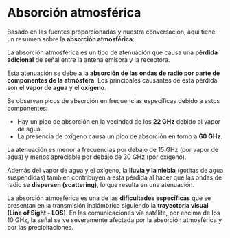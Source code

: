 # Absorción atmosférica
Basado en las fuentes proporcionadas y nuestra conversación, aquí tiene un resumen sobre la **absorción atmosférica**:

La absorción atmosférica es un tipo de atenuación que causa una **pérdida adicional** de señal entre la antena emisora y la receptora.

Esta atenuación se debe a la **absorción de las ondas de radio por parte de componentes de la atmósfera**. Los principales causantes de esta pérdida son el **vapor de agua** y el **oxígeno**.

Se observan picos de absorción en frecuencias específicas debido a estos componentes:

- Hay un pico de absorción en la vecindad de los **22 GHz** debido al vapor de agua.
- La presencia de oxígeno causa un pico de absorción en torno a **60 GHz**.

La atenuación es menor a frecuencias por debajo de 15 GHz (por vapor de agua) y menos apreciable por debajo de 30 GHz (por oxígeno).

Además del vapor de agua y el oxígeno, la **lluvia y la niebla** (gotitas de agua suspendidas) también contribuyen a esta pérdida al hacer que las ondas de radio se **dispersen (scattering)**, lo que resulta en una atenuación.

La absorción atmosférica es una de las **dificultades específicas** que se presentan en la transmisión inalámbrica siguiendo la **trayectoria visual (Line of Sight - LOS)**. En las comunicaciones vía satélite, por encima de los 10 GHz, la señal se ve severamente afectada por la absorción atmosférica y por las precipitaciones.